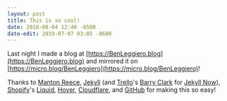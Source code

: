 ```yaml
---
layout: post
title: This is so cool!
date: 2018-08-04 12:40 -0500
date-edit: 2019-07-07 03:05 -0600
---
```


Last night I made a blog at [https://BenLeggiero.blog](https://BenLeggiero.blog) and mirrored it on [https://micro.blog/BenLeggiero](https://micro.blog/BenLeggiero)! 

Thanks to [Manton Reece](https://Manton.org), [Jekyll](https://jekyllrb.com) (and [Trello](https://trello.com)'s [Barry Clark](http://www.barryclark.co) for [Jekyll Now](https://github.com/barryclark/jekyll-now)), [Shopify](https://github.com/Shopify)'s [Liquid](https://github.com/Shopify/liquid), [Hover](https://Hover.com), [Cloudflare](https://cloudflare.com), and [GitHub](https://GitHub.com) for making this so easy!
